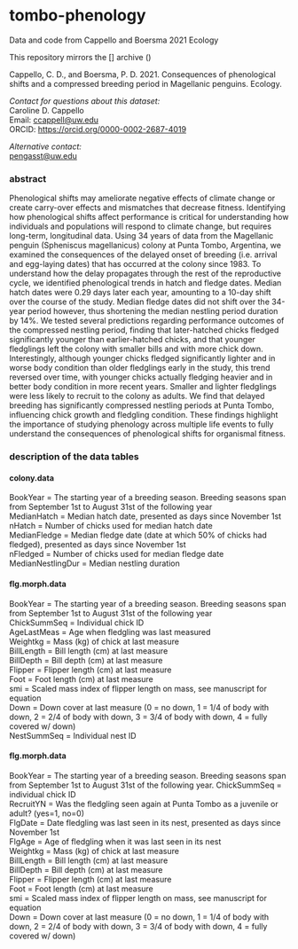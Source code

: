 # tombo-phenology

Data and code from Cappello and Boersma 2021 Ecology

This repository mirrors the [] archive ()

Cappello, C. D., and Boersma, P. D. 2021. Consequences of phenological shifts and a compressed breeding period in Magellanic penguins. Ecology. 

_Contact for questions about this dataset:_  
Caroline D. Cappello  
Email: ccappell@uw.edu  
ORCID: https://orcid.org/0000-0002-2687-4019  

_Alternative contact:_   
pengasst@uw.edu

### abstract

Phenological shifts may ameliorate negative effects of climate change or create carry-over effects and mismatches that decrease fitness. Identifying how phenological shifts affect performance is critical for understanding how individuals and populations will respond to climate change, but requires long-term, longitudinal data. Using 34 years of data from the Magellanic penguin (Spheniscus magellanicus) colony at Punta Tombo, Argentina, we examined the consequences of the delayed onset of breeding (i.e. arrival and egg-laying dates) that has occurred at the colony since 1983. To understand how the delay propagates through the rest of the reproductive cycle, we identified phenological trends in hatch and fledge dates. Median hatch dates were 0.29 days later each year, amounting to a 10-day shift over the course of the study. Median fledge dates did not shift over the 34-year period however, thus shortening the median nestling period duration by 14%. We tested several predictions regarding performance outcomes of the compressed nestling period, finding that later-hatched chicks fledged significantly younger than earlier-hatched chicks, and that younger fledglings left the colony with smaller bills and with more chick down. Interestingly, although younger chicks fledged significantly lighter and in worse body condition than older fledglings early in the study, this trend reversed over time, with younger chicks actually fledging heavier and in better body condition in more recent years. Smaller and lighter fledglings were less likely to recruit to the colony as adults. We find that delayed breeding has significantly compressed nestling periods at Punta Tombo, influencing chick growth and fledgling condition. These findings highlight the importance of studying phenology across multiple life events to fully understand the consequences of phenological shifts for organismal fitness.  

### description of the data tables

#### colony.data

BookYear = The starting year of a breeding season. Breeding seasons span from September 1st to August 31st of the following year  
MedianHatch = Median hatch date, presented as days since November 1st  
nHatch = Number of chicks used for median hatch date  
MedianFledge = Median fledge date (date at which 50% of chicks had fledged), presented as days since November 1st  
nFledged = Number of chicks used for median fledge date  
MedianNestlingDur = Median nestling duration  


#### flg.morph.data

BookYear = The starting year of a breeding season. Breeding seasons span from September 1st to August 31st of the following year   
ChickSummSeq = Individual chick ID  
AgeLastMeas = Age when fledgling was last measured  
Weightkg = Mass (kg) of chick at last measure  
BillLength = Bill length (cm) at last measure  
BillDepth = Bill depth (cm) at last measure  
Flipper = Flipper length (cm) at last measure   
Foot = Foot length (cm) at last measure  
smi = Scaled mass index of flipper length on mass, see manuscript for equation  
Down = Down cover at last measure (0 = no down, 1 = 1/4 of body with down, 2 = 2/4 
of body with down, 3 = 3/4 of body with down, 4 = fully covered w/ down)   
NestSummSeq = Individual nest ID  

#### flg.morph.data

BookYear = The starting year of a breeding season. Breeding seasons span from September 1st to August 31st of the following year.  ChickSummSeq = individual chick ID  
RecruitYN = Was the fledgling seen again at Punta Tombo as a juvenile or adult? (yes=1, no=0)  
FlgDate = Date fledgling was last seen in its nest, presented as days since November 1st  
FlgAge = Age of fledgling when it was last seen in its nest    
Weightkg = Mass (kg) of chick at last measure  
BillLength = Bill length (cm) at last measure  
BillDepth = Bill depth (cm) at last measure  
Flipper = Flipper length (cm) at last measure   
Foot = Foot length (cm) at last measure  
smi = Scaled mass index of flipper length on mass, see manuscript for equation    
Down = Down cover at last measure (0 = no down, 1 = 1/4 of body with down, 2 = 2/4
of body with down, 3 = 3/4 of body with down, 4 = fully covered w/ down)   

